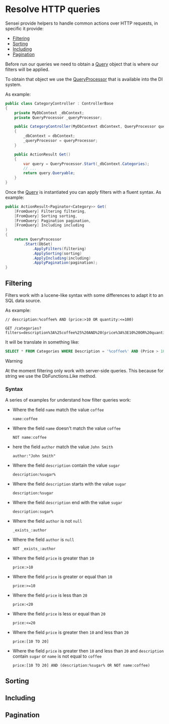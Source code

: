 ﻿# Resolve HTTP queries

Sensei provide helpers to handle common actions over HTTP requests,
in specific it provide:

- [Filtering](#filtering)
- [Sorting](#sorting)
- [Including](#including)
- [Pagination](#pagination)

Before run our queries we need to obtain a [Query](xref:Sensei.AspNet.QueryProcessor.Query)
object that is where our filters will be applied.

To obtain that object we use the [QueryProcessor](xref:Sensei.AspNet.QueryProcessor.QueryProcessor)
that is available into the DI system.

As example:
```c#
public class CategoryController : ControllerBase
{
    private MyDbContext _dbContext;
    private QueryProcessor _queryProcessor;

    public CategoryController(MyDbContext dbContext, QueryProcessor queryProcessor)
    {
        _dbContext = dbContext;
        _queryProcessor = queryProcessor;
    }

    public ActionResult Get()
    {
        var query = QueryProcessor.Start(_dbContext.Categories);
        // ...
        return query.Queryable;
    }
}
```

Once the [Query](xref:Sensei.AspNet.QueryProcessor.Query) is instantiated you can
apply filters with a fluent syntax. As example:
 
```c#
public ActionResult<Paginator<Category>> Get(
    [FromQuery] Filtering filtering,
    [FromQuery] Sorting sorting,
    [FromQuery] Pagination pagination,
    [FromQuery] Including including
)
{
    return QueryProcessor
        .Start(DbSet)
            .ApplyFilters(filtering)
            .ApplySorting(sorting)
            .ApplyIncluding(including)
            .ApplyPagination(pagination);
}
```

## Filtering

Filters work with a lucene-like syntax with some differences to adapt it to an SQL data source.

As example:
```http request
// description:%coffee% AND (price:>10 OR quantity:<=100)

GET /categories?filters=description%3A%25coffee%25%20AND%20(price%3A%3E10%20OR%20quantity%3A%3C%3D100)
```

It will be translate in something like:

```sql
SELECT * FROM Categories WHERE Description = '%coffee%' AND (Price > 10 OR Quantity <= 100)
```

> [!WARNING]
> At the moment filtering only work with server-side queries.
> This because for string we use the DbFunctions.Like method.

### Syntax

A series of examples for understand how filter queries work:

- Where the field `name` match the value `coffee`
  ```text
  name:coffee
  ```
- Where the field `name` doesn't match the value `coffee`
  ```text
  NOT name:coffee
  ```
- here the field `author` match the value `John Smith`
  ```text
  author:"John Smith"
  ```
- Where the field `description` contain the value `sugar`
  ```text
  description:%sugar%
  ```
- Where the field `description` starts with the value `sugar`
  ```text
  description:%sugar
  ```
- Where the field `description` end with the value `sugar`
  ```text
  description:sugar%
  ```
- Where the field `author` is not `null`
  ```text
  _exists_:author
  ```  
- Where the field `author` is `null`
  ```text
  NOT _exists_:author
  ```
- Where the field `price` is greater than `10`
  ```text
  price:>10
  ```
- Where the field `price` is greater or equal than `10`
  ```text
  price:>=10
  ```
- Where the field `price` is less than `20`
  ```text
  price:<20
  ```
- Where the field `price` is less or equal than `20`
  ```text
  price:<=20
  ```
- Where the field `price` is greater then `10` and less than `20`
  ```text
  price:[10 TO 20]
  ```
- Where the field `price` is greater then `10` and less than `20` and
  `description` contain `sugar` or `name` is not equal to `coffee`
   ```text
   price:[10 TO 20] AND (description:%sugar% OR NOT name:coffee)
   ```

## Sorting

## Including

## Pagination
